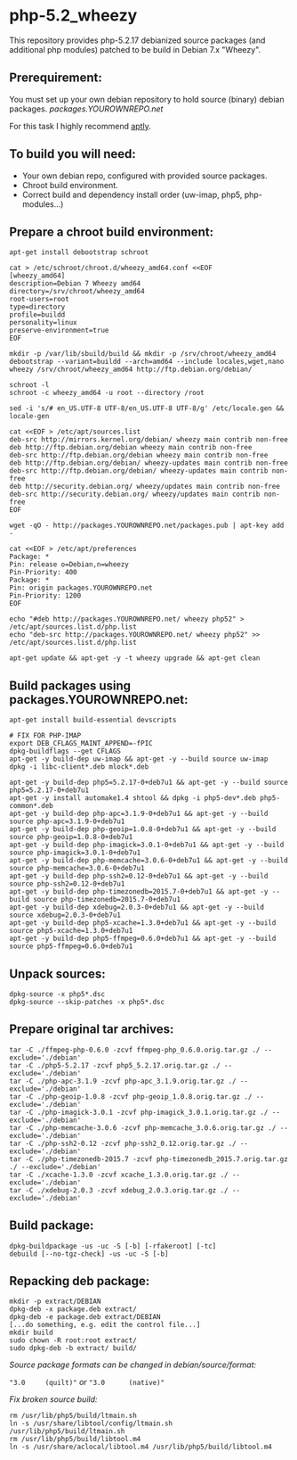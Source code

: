 # php-5.2_wheezy

This repository provides php-5.2.17 debianized source packages (and additional php modules) patched to be build in Debian 7.x "Wheezy".

## Prerequirement:

You must set up your own debian repository to hold source (binary) debian packages. *packages.YOUROWNREPO.net*

For this task I highly recommend [aptly](http://www.aptly.info/).

## To build you will need:

- Your own debian repo, configured with provided source packages.
- Chroot build environment.
- Correct build and dependency install order (uw-imap, php5, php-modules...)

## Prepare a chroot build environment:

```
apt-get install debootstrap schroot

cat > /etc/schroot/chroot.d/wheezy_amd64.conf <<EOF
[wheezy_amd64]
description=Debian 7 Wheezy amd64
directory=/srv/chroot/wheezy_amd64
root-users=root
type=directory
profile=buildd
personality=linux
preserve-environment=true
EOF

mkdir -p /var/lib/sbuild/build && mkdir -p /srv/chroot/wheezy_amd64
debootstrap --variant=buildd --arch=amd64 --include locales,wget,nano wheezy /srv/chroot/wheezy_amd64 http://ftp.debian.org/debian/

schroot -l
schroot -c wheezy_amd64 -u root --directory /root

sed -i 's/# en_US.UTF-8 UTF-8/en_US.UTF-8 UTF-8/g' /etc/locale.gen && locale-gen

cat <<EOF > /etc/apt/sources.list
deb-src http://mirrors.kernel.org/debian/ wheezy main contrib non-free
deb http://ftp.debian.org/debian wheezy main contrib non-free
deb-src http://ftp.debian.org/debian wheezy main contrib non-free
deb http://ftp.debian.org/debian/ wheezy-updates main contrib non-free
deb-src http://ftp.debian.org/debian/ wheezy-updates main contrib non-free
deb http://security.debian.org/ wheezy/updates main contrib non-free
deb-src http://security.debian.org/ wheezy/updates main contrib non-free
EOF

wget -qO - http://packages.YOUROWNREPO.net/packages.pub | apt-key add -

cat <<EOF > /etc/apt/preferences
Package: *
Pin: release o=Debian,n=wheezy
Pin-Priority: 400
Package: *
Pin: origin packages.YOUROWNREPO.net
Pin-Priority: 1200
EOF

echo "#deb http://packages.YOUROWNREPO.net/ wheezy php52" > /etc/apt/sources.list.d/php.list
echo "deb-src http://packages.YOUROWNREPO.net/ wheezy php52" >> /etc/apt/sources.list.d/php.list

apt-get update && apt-get -y -t wheezy upgrade && apt-get clean

```

## Build packages using packages.YOUROWNREPO.net:

```
apt-get install build-essential devscripts

# FIX FOR PHP-IMAP
export DEB_CFLAGS_MAINT_APPEND=-fPIC
dpkg-buildflags --get CFLAGS
apt-get -y build-dep uw-imap && apt-get -y --build source uw-imap
dpkg -i libc-client*.deb mlock*.deb

apt-get -y build-dep php5=5.2.17-0+deb7u1 && apt-get -y --build source php5=5.2.17-0+deb7u1
apt-get -y install automake1.4 shtool && dpkg -i php5-dev*.deb php5-common*.deb
apt-get -y build-dep php-apc=3.1.9-0+deb7u1 && apt-get -y --build source php-apc=3.1.9-0+deb7u1
apt-get -y build-dep php-geoip=1.0.8-0+deb7u1 && apt-get -y --build source php-geoip=1.0.8-0+deb7u1
apt-get -y build-dep php-imagick=3.0.1-0+deb7u1 && apt-get -y --build source php-imagick=3.0.1-0+deb7u1
apt-get -y build-dep php-memcache=3.0.6-0+deb7u1 && apt-get -y --build source php-memcache=3.0.6-0+deb7u1
apt-get -y build-dep php-ssh2=0.12-0+deb7u1 && apt-get -y --build source php-ssh2=0.12-0+deb7u1
apt-get -y build-dep php-timezonedb=2015.7-0+deb7u1 && apt-get -y --build source php-timezonedb=2015.7-0+deb7u1
apt-get -y build-dep xdebug=2.0.3-0+deb7u1 && apt-get -y --build source xdebug=2.0.3-0+deb7u1
apt-get -y build-dep php5-xcache=1.3.0+deb7u1 && apt-get -y --build source php5-xcache=1.3.0+deb7u1
apt-get -y build-dep php5-ffmpeg=0.6.0+deb7u1 && apt-get -y --build source php5-ffmpeg=0.6.0+deb7u1

```

## Unpack sources:

```
dpkg-source -x php5*.dsc
dpkg-source --skip-patches -x php5*.dsc
```

## Prepare original tar archives:

```
tar -C ./ffmpeg-php-0.6.0 -zcvf ffmpeg-php_0.6.0.orig.tar.gz ./ --exclude='./debian'
tar -C ./php5-5.2.17 -zcvf php5_5.2.17.orig.tar.gz ./ --exclude='./debian'
tar -C ./php-apc-3.1.9 -zcvf php-apc_3.1.9.orig.tar.gz ./ --exclude='./debian'
tar -C ./php-geoip-1.0.8 -zcvf php-geoip_1.0.8.orig.tar.gz ./ --exclude='./debian'
tar -C ./php-imagick-3.0.1 -zcvf php-imagick_3.0.1.orig.tar.gz ./ --exclude='./debian'
tar -C ./php-memcache-3.0.6 -zcvf php-memcache_3.0.6.orig.tar.gz ./ --exclude='./debian'
tar -C ./php-ssh2-0.12 -zcvf php-ssh2_0.12.orig.tar.gz ./ --exclude='./debian'
tar -C ./php-timezonedb-2015.7 -zcvf php-timezonedb_2015.7.orig.tar.gz ./ --exclude='./debian'
tar -C ./xcache-1.3.0 -zcvf xcache_1.3.0.orig.tar.gz ./ --exclude='./debian'
tar -C ./xdebug-2.0.3 -zcvf xdebug_2.0.3.orig.tar.gz ./ --exclude='./debian'
```

## Build package:

```
dpkg-buildpackage -us -uc -S [-b] [-rfakeroot] [-tc]
debuild [--no-tgz-check] -us -uc -S [-b]
```

## Repacking deb package:

```
mkdir -p extract/DEBIAN
dpkg-deb -x package.deb extract/
dpkg-deb -e package.deb extract/DEBIAN
[...do something, e.g. edit the control file...]
mkdir build
sudo chown -R root:root extract/
sudo dpkg-deb -b extract/ build/
```

*Source package formats can be changed in debian/source/format:*

```"3.0     (quilt)"``` *or* ```"3.0      (native)"```

*Fix broken source build:*

```
rm /usr/lib/php5/build/ltmain.sh
ln -s /usr/share/libtool/config/ltmain.sh /usr/lib/php5/build/ltmain.sh
rm /usr/lib/php5/build/libtool.m4
ln -s /usr/share/aclocal/libtool.m4 /usr/lib/php5/build/libtool.m4
```
